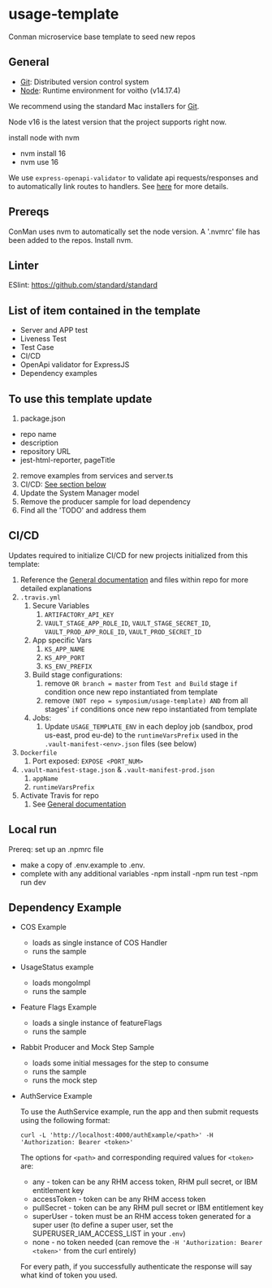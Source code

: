# usage-template

Conman microservice base template to seed new repos

## General

- [Git](http://git-scm.com): Distributed version control system
- [Node](http://nodejs.org/): Runtime environment for voitho (v14.17.4)

We recommend using the standard Mac installers for [Git](http://git-scm.com/download/mac).

Node v16 is the latest version that the project supports right now.

install node with nvm
- nvm install 16
- nvm use 16


We use `express-openapi-validator` to validate api requests/responses and to automatically link routes to handlers. See [here](https://github.com/cdimascio/express-openapi-validator#example-express-api-server-with-operationhandlers) for more details.

## Prereqs

ConMan uses nvm to automatically set the node version.  A '.nvmrc' file has been added to the repos.  Install nvm.

## Linter
ESlint: https://github.com/standard/standard


## List of item contained in the template

- Server and APP test
- Liveness Test
- Test Case
- CI/CD
- OpenApi validator for ExpressJS
- Dependency examples

## To use this template update

1) package.json
- repo name
- description
- repository URL
- jest-html-reporter, pageTitle

2) remove examples from services and server.ts
3) CI/CD: [See section below](#CI/CD)
4) Update the System Manager model
5) Remove the producer sample for load dependency
6) Find all the 'TODO' and address them

## CI/CD

Updates required to initialize CI/CD for new projects initialized from this template:
1. Reference the [General documentation](https://ibm.ent.box.com/notes/859545550020) and files within repo for more detailed explanations
2. `.travis.yml`
   1. Secure Variables
      1. `ARTIFACTORY_API_KEY`
      2. `VAULT_STAGE_APP_ROLE_ID`, `VAULT_STAGE_SECRET_ID`, `VAULT_PROD_APP_ROLE_ID`, `VAULT_PROD_SECRET_ID`
   2. App specific Vars
      1. `KS_APP_NAME` 
      2. `KS_APP_PORT`
      3. `KS_ENV_PREFIX`
   3. Build stage configurations:
      1. remove `OR branch = master` from `Test and Build` stage `if` condition once new repo instantiated from template
      2. remove `(NOT repo = symposium/usage-template) AND` from all stages' `if` conditions once new repo instantiated from template
   4. Jobs:
      1. Update `USAGE_TEMPLATE_ENV` in each deploy job (sandbox, prod us-east, prod eu-de) to the `runtimeVarsPrefix` used in the `.vault-manifest-<env>.json` files (see below)
3. `Dockerfile`
   1. Port exposed: `EXPOSE <PORT_NUM>`
4. `.vault-manifest-stage.json` & `.vault-manifest-prod.json`
   1. `appName`
   2. `runtimeVarsPrefix`
5. Activate Travis for repo
   1. See [General documentation](https://ibm.ent.box.com/notes/859545550020)

## Local run

Prereq:  set up an .npmrc file

- make a copy of .env.example to .env.
- complete with any additional variables
  -npm install
  -npm run test
  -npm run dev


## Dependency Example

- COS Example
  - loads as single instance of COS Handler
  - runs the sample
- UsageStatus example
  - loads mongoImpl
  - runs the sample
- Feature Flags Example
  - loads a single instance of featureFlags
  - runs the sample
- Rabbit Producer and Mock Step Sample
  - loads some initial messages for the step to consume
  - runs the sample
  - runs the mock step

- AuthService Example

  To use the AuthService example, run the app and then submit requests using the following format:
  ```
  curl -L 'http://localhost:4000/authExample/<path>' -H 'Authorization: Bearer <token>'
  ```
  The options for `<path>` and corresponding required values for `<token>` are:
    - any - token can be any RHM access token, RHM pull secret, or IBM entitlement key
    - accessToken - token can be any RHM access token
    - pullSecret - token can be any RHM pull secret or IBM entitlement key
    - superUser - token must be an RHM access token generated for a super user (to define a super user, set the SUPERUSER_IAM_ACCESS_LIST in your `.env`)
    - none - no token needed (can remove the `-H 'Authorization: Bearer <token>'` from the curl entirely)

  For every path, if you successfully authenticate the response will say what kind of token you used.
